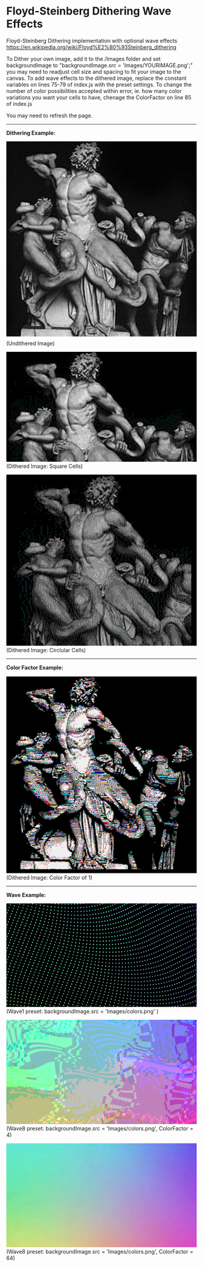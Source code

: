 # Floyd-Steinberg Dithering Wave Effects
Floyd-Steinberg Dithering implementation with optional wave effects
https://en.wikipedia.org/wiki/Floyd%E2%80%93Steinberg_dithering


To Dither your own image, add it to the /Images folder and set backgroundImage to "backgroundImage.src = 'Images/YOURIMAGE.png';" you may need to readjust cell size and spacing to fit your image to the canvas.
To add wave effects to the dithered image, replace the constant variables on lines 75-79 of index.js with the preset settings.
To change the number of color possibilities accepted within error, ie. how many color variations you want your cells to have, chenage the ColorFactor on line 85 of index.js

You may need to refresh the page.

------------------------------------------
**Dithering Example:**

![UnditheredRomanStatue](README_Images/UnditheredImageRomanStatue.png) 
(Undithered Image)


![DitheredRomanStatueSquare](README_Images/DitheredImageSquarePixels.png) 
(Dithered Image: Square Cells)


![DitheredRomanStatueCircle](README_Images/DitheredImageCirclePixels.png) 
(Dithered Image: Circlular Cells)


------------------------------------------
**Color Factor Example:**

![DitheredRomanStatueColorFactor1](README_Images/DitheredImageColorFactor1.png) 
(Dithered Image: Color Factor of 1)

------------------------------------------
**Wave Example:**

![Wave1](README_Images/WaveWithBlackSpace.png) 
(Wave1 preset: backgroundImage.src = 'Images/colors.png' )

![Wave8CF4](README_Images/Wave8ColorFactor4.png) 
(Wave8 preset: backgroundImage.src = 'Images/colors.png', ColorFactor = 4)

![Wave8CF64](README_Images/Wave8ColorFactor64.png) 
(Wave8 preset: backgroundImage.src = 'Images/colors.png', ColorFactor = 64)
